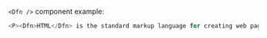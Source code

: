 `<Dfn />` component example:

```js
<P><Dfn>HTML</Dfn> is the standard markup language for creating web pages.</P>
```
